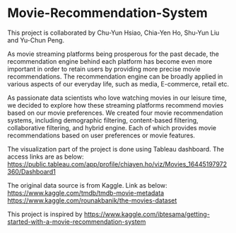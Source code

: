 # Movie-Recommendation-System

This project is collaborated by Chu-Yun Hsiao, Chia-Yen Ho, Shu-Yun Liu and Yu-Chun Peng.

As movie streaming platforms being prosperous for the past decade, the recommendation engine behind each platform has become even more important in order to retain users by providing more precise movie recommendations. The recommendation engine can be broadly applied in various aspects of our everyday life, such as media, E-commerce, retail etc.

As passionate data scientists who love watching movies in our leisure time, we decided to explore how these streaming platforms recommend movies based on our movie preferences. We created four movie recommendation systems, including demographic filtering, content-based filtering, collaborative filtering, and hybrid engine. Each of which provides movie recommendations based on user preferences or movie features.

The visualization part of the project is done using Tableau dashboard. The access links are as below:
https://public.tableau.com/app/profile/chiayen.ho/viz/Movies_16445197972360/Dashboard1

The original data source is from Kaggle. Link as below:
https://www.kaggle.com/tmdb/tmdb-movie-metadata
https://www.kaggle.com/rounakbanik/the-movies-dataset

This project is inspired by
https://www.kaggle.com/ibtesama/getting-started-with-a-movie-recommendation-system
